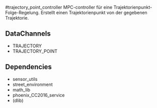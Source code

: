 #trajectory_point_controller
MPC-controller für eine Trajektorienpunkt-Folge-Regelung. Erstellt einen Trajektorienpunkt von der gegebenen Trajektorie.

## DataChannels
- TRAJECTORY
- TRAJECTORY_POINT

## Dependencies
 * sensor_utils 
 * street_environment 
 * math_lib 
 * phoenix_CC2016_service
 * (dlib)
